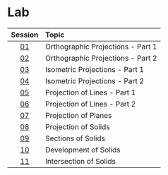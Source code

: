 # Lab

|  Session  | Topic                             |
| :-------: | :-------------------------------- |
| [01](01/) | Orthographic Projections - Part 1 |
| [02](02/) | Orthographic Projections - Part 2 |
| [03](03/) | Isometric Projections - Part 1    |
| [04](04/) | Isometric Projections - Part 2    |
| [05](05/) | Projection of Lines - Part 1      |
| [06](06/) | Projection of Lines - Part 2      |
| [07](07/) | Projection of Planes              |
| [08](08/) | Projection of Solids              |
| [09](09/) | Sections of Solids                |
| [10](10/) | Development of Solids             |
| [11](11/) | Intersection of Solids            |
